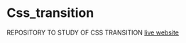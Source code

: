 # Css_transition
REPOSITORY TO STUDY OF CSS TRANSITION
[live website](https://csstransformation.netlify.app/)
